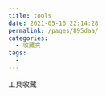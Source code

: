 ```yaml
---
title: tools
date: 2021-05-16 22:14:28
permalink: /pages/895daa/
categories:
  - 收藏夹
tags:
  - 
---
```


工具收藏

